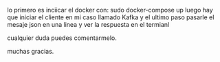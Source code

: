 lo primero es inciicar el docker con: sudo docker-compose up 
luego hay que iniciar el cliente en mi caso llamado Kafka 
y el ultimo paso pasarle el mesaje json en una linea y ver la respuesta en el termianl 

cualquier duda puedes comentarmelo.

muchas gracias.

